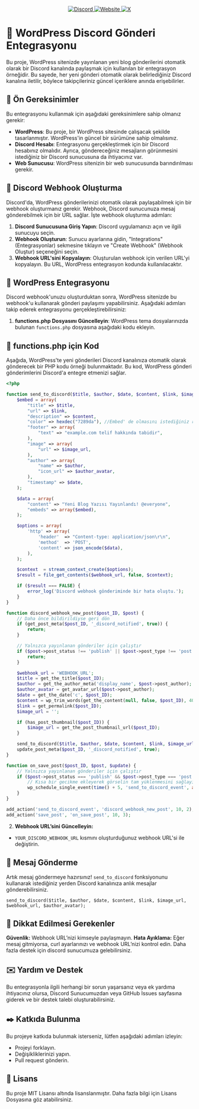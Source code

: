 <!-- Sosyal Medya Bağlantıları -->
<p align="center">
  <a href="https://discord.com/invite/eWcNKXmsgw" target="_blank">
    <img src="https://img.shields.io/badge/Discord-%2300b0ff?style=for-the-badge&logo=discord&logoColor=white" alt="Discord" />
  </a>
  <a href="https://emirhankaya.net" target="_blank">
    <img src="https://img.shields.io/badge/Website-%23000000?style=for-the-badge&logo=google-chrome&logoColor=white" alt="Website" />
  </a>
  <a href="https://x.com/EmirhanKaya_41" target="_blank">
    <img src="https://img.shields.io/badge/Twitter-%231DA1F2?style=for-the-badge&logo=twitter&logoColor=white" alt="X" />
  </a>
</p>

# 🤖 WordPress Discord Gönderi Entegrasyonu

Bu proje, WordPress sitenizde yayınlanan yeni blog gönderilerini otomatik olarak bir Discord kanalında paylaşmak için kullanılan bir entegrasyon örneğidir. Bu sayede, her yeni gönderi otomatik olarak belirlediğiniz Discord kanalına iletilir, böylece takipçileriniz güncel içeriklere anında erişebilirler.


## 📜 Ön Gereksinimler

Bu entegrasyonu kullanmak için aşağıdaki gereksinimlere sahip olmanız gerekir:

- **WordPress**: Bu proje, bir WordPress sitesinde çalışacak şekilde tasarlanmıştır. WordPress'in güncel bir sürümüne sahip olmalısınız.
- **Discord Hesabı**: Entegrasyonu gerçekleştirmek için bir Discord hesabınız olmalıdır. Ayrıca, göndereceğiniz mesajların görünmesini istediğiniz bir Discord sunucusuna da ihtiyacınız var.
- **Web Sunucusu**: WordPress sitenizin bir web sunucusunda barındırılması gerekir.

## 📁 Discord Webhook Oluşturma

Discord'da, WordPress gönderilerinizi otomatik olarak paylaşabilmek için bir webhook oluşturmanız gerekir. Webhook, Discord sunucunuza mesaj gönderebilmek için bir URL sağlar. İşte webhook oluşturma adımları:

1. **Discord Sunucusuna Giriş Yapın**: Discord uygulamanızı açın ve ilgili sunucuyu seçin.
2. **Webhook Oluşturun**: Sunucu ayarlarına gidin, "Integrations" (Entegrasyonlar) sekmesine tıklayın ve "Create Webhook" (Webhook Oluştur) seçeneğini seçin.
3. **Webhook URL'sini Kopyalayın**: Oluşturulan webhook için verilen URL'yi kopyalayın. Bu URL, WordPress entegrasyon kodunda kullanılacaktır.

## 📕 WordPress Entegrasyonu

Discord webhook'unuzu oluşturduktan sonra, WordPress sitenizde bu webhook'u kullanarak gönderi paylaşımı yapabilirsiniz. Aşağıdaki adımları takip ederek entegrasyonu gerçekleştirebilirsiniz:

1. **functions.php Dosyasını Güncelleyin**: WordPress tema dosyalarınızda bulunan `functions.php` dosyasına aşağıdaki kodu ekleyin.

## 📗 functions.php için Kod

Aşağıda, WordPress'te yeni gönderileri Discord kanalınıza otomatik olarak gönderecek bir PHP kodu örneği bulunmaktadır. Bu kod, WordPress gönderi gönderimlerini Discord'a entegre etmenizi sağlar.

```php
<?php

function send_to_discord($title, $author, $date, $content, $link, $image_url, $webhook_url, $author_avatar) {
    $embed = array(
        "title" => $title,
        "url" => $link,
        "description" => $content,
        "color" => hexdec("7289da"), //Embed' de olmasını istediğiniz renk kodunuz
        "footer" => array(
            "text" => "example.com telif hakkında tabidir",
        ),
        "image" => array(
            "url" => $image_url,
        ),
        "author" => array(
            "name" => $author,
            "icon_url" => $author_avatar,
        ),
        "timestamp" => $date,
    );

    $data = array(
        "content" => "Yeni Blog Yazısı Yayınlandı! @everyone",
        "embeds" => array($embed),
    );

    $options = array(
        'http' => array(
            'header'  => "Content-type: application/json\r\n",
            'method'  => 'POST',
            'content' => json_encode($data),
        ),
    );

    $context  = stream_context_create($options);
    $result = file_get_contents($webhook_url, false, $context);

    if ($result === FALSE) {
        error_log('Discord webhook gönderiminde bir hata oluştu.');
    }
}

function discord_webhook_new_post($post_ID, $post) {
    // Daha önce bildirildiyse geri dön
    if (get_post_meta($post_ID, '_discord_notified', true)) {
        return;
    }

    // Yalnızca yayınlanan gönderiler için çalıştır
    if ($post->post_status !== 'publish' || $post->post_type !== 'post') {
        return;
    }

    $webhook_url = 'WEBHOOK_URL';
    $title = get_the_title($post_ID);
    $author = get_the_author_meta('display_name', $post->post_author);
    $author_avatar = get_avatar_url($post->post_author);
    $date = get_the_date('c', $post_ID);
    $content = wp_trim_words(get_the_content(null, false, $post_ID), 40, '...');
    $link = get_permalink($post_ID);
    $image_url = '';

    if (has_post_thumbnail($post_ID)) {
        $image_url = get_the_post_thumbnail_url($post_ID);
    }

    send_to_discord($title, $author, $date, $content, $link, $image_url, $webhook_url, $author_avatar);
    update_post_meta($post_ID, '_discord_notified', true);
}

function on_save_post($post_ID, $post, $update) {
    // Yalnızca yayınlanan gönderiler için çalıştır
    if ($post->post_status === 'publish' && $post->post_type === 'post') {
        // Kısa bir gecikme ekleyerek görselin tam yüklenmesini sağlayın
        wp_schedule_single_event(time() + 5, 'send_to_discord_event', array($post_ID, $post));
    }
}

add_action('send_to_discord_event', 'discord_webhook_new_post', 10, 2);
add_action('save_post', 'on_save_post', 10, 3);
```

2. **Webhook URL’sini Güncelleyin:**
- `YOUR_DISCORD_WEBHOOK_URL` kısmını oluşturduğunuz webhook URL'si ile değiştirin.

## 📕 Mesaj Gönderme
Artık mesaj göndermeye hazırsınız! `send_to_discord` fonksiyonunu kullanarak istediğiniz yerden Discord kanalınıza anlık mesajlar gönderebilirsiniz.

```
send_to_discord($title, $author, $date, $content, $link, $image_url, $webhook_url, $author_avatar);
```

## 📕 Dikkat Edilmesi Gerekenler
**Güvenlik:** Webhook URL’nizi kimseyle paylaşmayın.
**Hata Ayıklama:** Eğer mesaj gitmiyorsa, curl ayarlarınızı ve webhook URL’nizi kontrol edin. Daha fazla destek için discord sunucumuza gelebilirsiniz.

## ✉️ Yardım ve Destek
Bu entegrasyonla ilgili herhangi bir sorun yaşarsanız veya ek yardıma ihtiyacınız olursa, Discord Sunucumuzdan veya GitHub Issues sayfasına giderek ve bir destek talebi oluşturabilirsiniz.

## ✒️ Katkıda Bulunma
Bu projeye katkıda bulunmak isterseniz, lütfen aşağıdaki adımları izleyin:

- Projeyi forklayın.
- Değişikliklerinizi yapın.
- Pull request gönderin.

## 📑 Lisans
Bu proje MIT Lisansı altında lisanslanmıştır. Daha fazla bilgi için Lisans Dosyasına göz atabilirsiniz.
